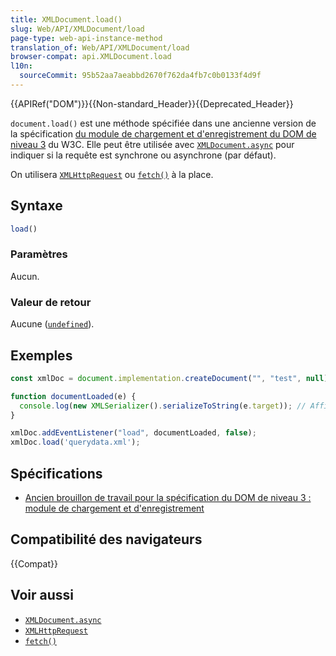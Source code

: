 ```yaml
---
title: XMLDocument.load()
slug: Web/API/XMLDocument/load
page-type: web-api-instance-method
translation_of: Web/API/XMLDocument/load
browser-compat: api.XMLDocument.load
l10n:
  sourceCommit: 95b52aa7aeabbd2670f762da4fb7c0b0133f4d9f
---
```

{{APIRef("DOM")}}{{Non-standard_Header}}{{Deprecated_Header}}

`document.load()` est une méthode spécifiée dans une ancienne version de la spécification [du module de chargement et d'enregistrement du DOM de niveau 3](https://www.w3.org/TR/2003/WD-DOM-Level-3-LS-20030619/load-save.html#LS-DocumentLS) du W3C. Elle peut être utilisée avec [`XMLDocument.async`](/fr/docs/Web/API/XMLDocument/async) pour indiquer si la requête est synchrone ou asynchrone (par défaut).

On utilisera [`XMLHttpRequest`](/fr/docs/Web/API/XMLHttpRequest) ou [`fetch()`](/fr/docs/Web/API/fetch) à la place.

## Syntaxe

```js
load()
```

### Paramètres

Aucun.

### Valeur de retour

Aucune ([`undefined`](/fr/docs/Web/JavaScript/Reference/Global_Objects/undefined)).

## Exemples

```js
const xmlDoc = document.implementation.createDocument("", "test", null);

function documentLoaded(e) {
  console.log(new XMLSerializer().serializeToString(e.target)); // Affiche le contenu de querydata.xml sous forme de chaîne
}

xmlDoc.addEventListener("load", documentLoaded, false);
xmlDoc.load('querydata.xml');
```

## Spécifications

- [Ancien brouillon de travail pour la spécification du DOM de niveau 3&nbsp;: module de chargement et d'enregistrement](https://www.w3.org/TR/2003/WD-DOM-Level-3-LS-20030619/load-save.html#LS-DocumentLS)

## Compatibilité des navigateurs

{{Compat}}

## Voir aussi

- [`XMLDocument.async`](/fr/docs/Web/API/XMLDocument/async)
- [`XMLHttpRequest`](/fr/docs/Web/API/XMLHttpRequest)
- [`fetch()`](/fr/docs/Web/API/fetch)
